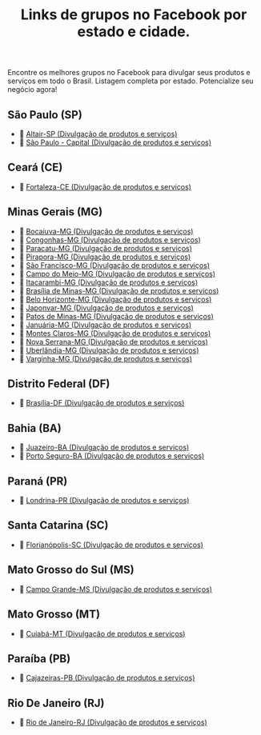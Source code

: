 <header>
    <h1>Links de grupos no Facebook por estado e cidade.</h1>
</header>
<p>Encontre os melhores grupos no Facebook para divulgar seus produtos e serviços em todo o Brasil. Listagem completa por estado. Potencialize seu negócio agora!</p>

<section>
  <h2>São Paulo (SP)</h2>
  <ul>
    <li>🔗 <a href="https://www.facebook.com/groups/altairsp/" target="_blank">Altair-SP (Divulgação de produtos e serviços)</a></li>
    <li>🔗 <a href="https://www.facebook.com/groups/saopaulobrazil/" target="_blank">São Paulo - Capital (Divulgação de produtos e serviços)</a></li>
  </ul>
</section>

<section>
  <h2>Ceará (CE)</h2>
  <ul>
    <li>🔗 <a href="https://www.facebook.com/groups/fortalezacebrasil/" target="_blank">Fortaleza-CE (Divulgação de produtos e serviços)</a></li>
  </ul>
</section>

<section>
  <h2>Minas Gerais (MG)</h2>
  <ul>
    <li>🔗 <a href="https://www.facebook.com/groups/bocaiuvamgbrasil/" target="_blank">Bocaiuva-MG (Divulgação de produtos e serviços)</a></li>
    <li>🔗 <a href="https://www.facebook.com/groups/congonhasminasgerais/" target="_blank">Congonhas-MG (Divulgação de produtos e serviços)</a></li>
    <li>🔗 <a href="https://www.facebook.com/groups/paracatubrasil/" target="_blank">Paracatu-MG (Divulgação de produtos e serviços)</a></li>
    <li>🔗 <a href="https://www.facebook.com/groups/piraporaminasgerais/" target="_blank">Pirapora-MG (Divulgação de produtos e serviços)</a></li>
    <li>🔗 <a href="https://www.facebook.com/groups/saofranciscominasgerias/" target="_blank">São Francisco-MG (Divulgação de produtos e serviços)</a></li>
    <li>🔗 <a href="https://www.facebook.com/groups/campodomeiominasgerais/" target="_blank">Campo do Meio-MG (Divulgação de produtos e serviços)</a></li>
    <li>🔗 <a href="https://www.facebook.com/groups/itacarambinortedeminas/" target="_blank">Itacarambi-MG (Divulgação de produtos e serviços)</a></li>
    <li>🔗 <a href="https://www.facebook.com/groups/brasiliademinasmg/" target="_blank">Brasília de Minas-MG (Divulgação de produtos e serviços)</a></li>
    <li>🔗 <a href="https://www.facebook.com/groups/belohorizonteminasgerais/" target="_blank">Belo Horizonte-MG (Divulgação de produtos e serviços)</a></li>
    <li>🔗 <a href="https://www.facebook.com/groups/japonvarmg/" target="_blank">Japonvar-MG (Divulgação de produtos e serviços)</a></li>
    <li>🔗 <a href="https://www.facebook.com/groups/patosdeminasminasgerais/" target="_blank">Patos de Minas-MG (Divulgação de produtos e serviços)</a></li>
    <li>🔗 <a href="https://www.facebook.com/groups/januariaminasgerais/" target="_blank">Januária-MG (Divulgação de produtos e serviços)</a></li>
    <li>🔗 <a href="https://www.facebook.com/groups/montesclarosnortedeminas/" target="_blank">Montes Claros-MG (Divulgação de produtos e serviços)</a></li>
    <li>🔗 <a href="https://www.facebook.com/groups/novaserranamg/" target="_blank">Nova Serrana-MG (Divulgação de produtos e serviços)</a></li>
    <li>🔗 <a href="https://www.facebook.com/groups/uberlandiamgbrasil/" target="_blank">Uberlândia-MG (Divulgação de produtos e serviços)</a></li>
    <li>🔗 <a href="https://www.facebook.com/groups/varginhamgbrasil/" target="_blank">Varginha-MG (Divulgação de produtos e serviços)</a></li>
  </ul>
</section>

<section>
  <h2>Distrito Federal (DF)</h2>
  <ul>
    <li>🔗 <a href="https://www.facebook.com/groups/brasiliadfbrasil/" target="_blank">Brasília-DF (Divulgação de produtos e serviços)</a></li>
  </ul>
</section>

<section>
  <h2>Bahia (BA)</h2>
  <ul>
    <li>🔗 <a href="https://www.facebook.com/groups/juazeirobahiabrasil/" target="_blank">Juazeiro-BA (Divulgação de produtos e serviços)</a></li>
    <li>🔗 <a href="https://www.facebook.com/groups/portosegurobrasil/" target="_blank">Porto Seguro-BA (Divulgação de produtos e serviços)</a></li>
  </ul>
</section>

<section>
  <h2>Paraná (PR)</h2>
  <ul>
    <li>🔗 <a href="https://www.facebook.com/groups/londrinaparanabrasil/" target="_blank">Londrina-PR (Divulgação de produtos e serviços)</a></li>
  </ul>
</section>

<section>
  <h2>Santa Catarina (SC)</h2>
  <ul>
    <li>🔗 <a href="https://www.facebook.com/groups/florianopolissantacatarina/" target="_blank">Florianópolis-SC (Divulgação de produtos e serviços)</a></li>
  </ul>
</section>

<section>
  <h2>Mato Grosso do Sul (MS)</h2>
  <ul>
    <li>🔗 <a href="https://www.facebook.com/groups/campograndematogrossosul/" target="_blank">Campo Grande-MS (Divulgação de produtos e serviços)</a></li>
  </ul>
</section>

<section>
  <h2>Mato Grosso (MT)</h2>
  <ul>
    <li>🔗 <a href="https://www.facebook.com/groups/cuiababrasil/" target="_blank">Cuiabá-MT (Divulgação de produtos e serviços)</a></li>
  </ul>
</section>

<section>
  <h2>Paraíba (PB)</h2>
  <ul>
    <li>🔗 <a href="https://www.facebook.com/groups/cajazeirasparaiba/" target="_blank">Cajazeiras-PB (Divulgação de produtos e serviços)</a></li>
  </ul>
</section>

<section>
  <h2>Rio De Janeiro (RJ)</h2>
  <ul>
    <li>🔗 <a href="https://www.facebook.com/groups/riodejaneirobrasil/" target="_blank">Rio de Janeiro-RJ (Divulgação de produtos e serviços)</a></li>
  </ul>
</section>
